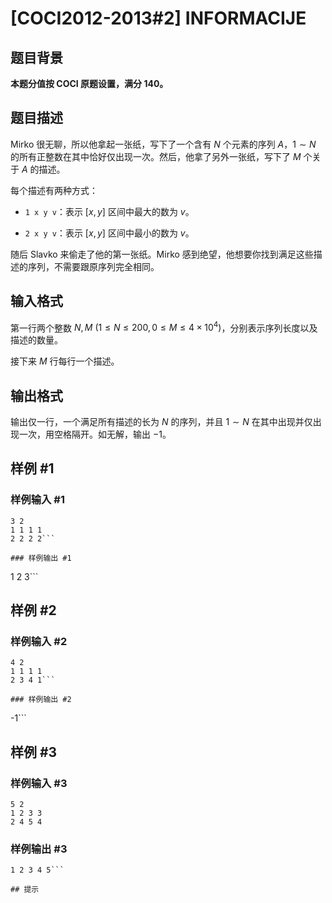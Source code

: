 # [COCI2012-2013#2] INFORMACIJE

## 题目背景

**本题分值按 COCI 原题设置，满分 $140$。**

## 题目描述

Mirko 很无聊，所以他拿起一张纸，写下了一个含有 $N$ 个元素的序列 $A$，$1\sim N$ 的所有正整数在其中恰好仅出现一次。然后，他拿了另外一张纸，写下了 $M$ 个关于 $A$ 的描述。

每个描述有两种方式：

- `1 x y v`：表示 $[x,y]$ 区间中最大的数为 $v$。

- `2 x y v`：表示 $[x,y]$ 区间中最小的数为 $v$。

随后 Slavko 来偷走了他的第一张纸。Mirko 感到绝望，他想要你找到满足这些描述的序列，不需要跟原序列完全相同。

## 输入格式

第一行两个整数 $N,M\ (1\le N\le 200, 0\le M\le 4\times 10^4)$，分别表示序列长度以及描述的数量。

接下来 $M$ 行每行一个描述。

## 输出格式

输出仅一行，一个满足所有描述的长为 $N$ 的序列，并且 $1\sim N$ 在其中出现并仅出现一次，用空格隔开。如无解，输出 $-1$。

## 样例 #1

### 样例输入 #1
```
3 2
1 1 1 1
2 2 2 2```

### 样例输出 #1

```
1 2 3```

## 样例 #2

### 样例输入 #2
```
4 2
1 1 1 1
2 3 4 1```

### 样例输出 #2

```
-1```

## 样例 #3

### 样例输入 #3
```
5 2
1 2 3 3
2 4 5 4
```

### 样例输出 #3

```
1 2 3 4 5```

## 提示


